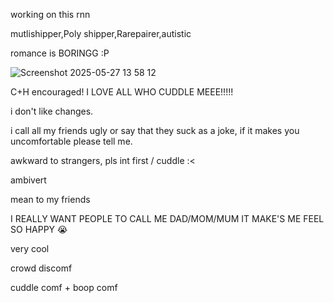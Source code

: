working on this rnn

mutlishipper,Poly shipper,Rarepairer,autistic

romance is BORINGG :P

![Screenshot 2025-05-27 13 58 12](https://github.com/user-attachments/assets/1002fd70-6a35-4705-892c-ff7e34c6e978)


C+H encouraged! I LOVE ALL WHO CUDDLE MEEE!!!!!

i don't like changes.

i call all my friends ugly or say that they suck as a joke, if it makes you uncomfortable please tell me.

awkward to strangers, pls int first / cuddle :<

ambivert

mean to my friends

I REALLY WANT PEOPLE TO CALL ME DAD/MOM/MUM IT MAKE'S ME FEEL SO HAPPY :sob:

very cool

crowd discomf

cuddle comf + boop comf

